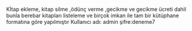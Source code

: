 Kİtap ekleme, kitap silme ,ödünç verme ,gecikme ve gecikme ücreti dahil bunla berebar kitapları listeleme ve birçok imkan ile tam bir kütüphane formatına göre yapılmıştır 
Kullanıcı adı: admin
şifre:deneme7
